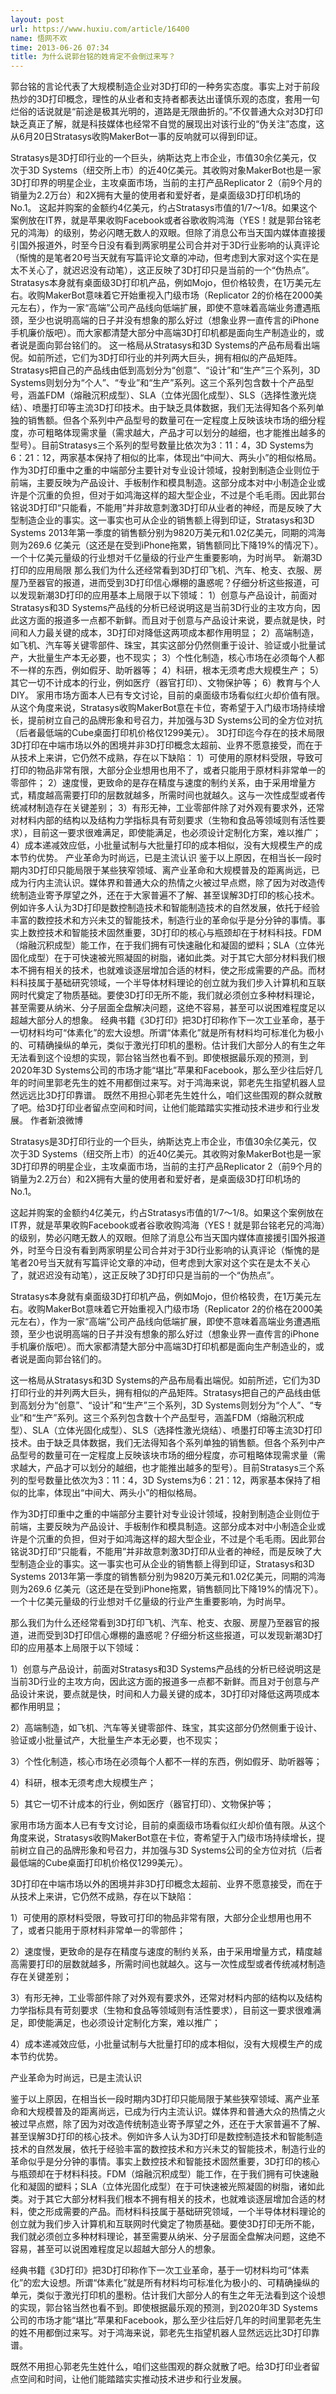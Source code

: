 ```yaml
---
layout: post
url: https://www.huxiu.com/article/16400
name: 悟网不欢
time: 2013-06-26 07:34
title: 为什么说郭台铭的姓肯定不会倒过来写？
---
```

郭台铭的言论代表了大规模制造企业对3D打印的一种务实态度。事实上对于前段热炒的3D打印概念，理性的从业者和支持者都表达出谨慎乐观的态度，套用一句烂俗的话说就是“前途是极其光明的，道路是无限曲折的。”不仅普通大众对3D打印缺乏真正了解，就是科技媒体也经常不自觉的展现出对该行业的“伪关注”态度，这从6月20日Stratasys收购MakerBot一事的反响就可以得到印证。

Stratasys是3D打印行业的一个巨头，纳斯达克上市企业，市值30余亿美元，仅次于3D Systems（纽交所上市）的近40亿美元。其收购对象MakerBot也是一家3D打印界的明星企业，主攻桌面市场，当前的主打产品Replicator 2（前9个月的销量为2.2万台）和2X拥有大量的使用者和爱好者，是桌面级3D打印机场的No.1。 这起并购案的金额约4亿美元，约占Stratasys市值的1/7～1/8。如果这个案例放在IT界，就是苹果收购Facebook或者谷歌收购鸿海（YES！就是郭台铭老兄的鸿海）的级别，势必闪瞎无数人的双眼。但除了消息公布当天国内媒体直接援引国外报道外，时至今日没有看到两家明星公司合并对于3D行业影响的认真评论（惭愧的是笔者20号当天就有写篇评论文章的冲动，但考虑到大家对这个实在是太不关心了，就迟迟没有动笔），这正反映了3D打印只是当前的一个“伪热点”。 Stratasys本身就有桌面级3D打印机产品，例如Mojo，但价格较贵，在1万美元左右。收购MakerBot意味着它开始重视入门级市场（Replicator 2的价格在2000美元左右），作为一家“高端”公司产品线向低端扩展，即使不意味着高端业务遭遇瓶颈，至少也说明高端的日子并没有想象的那么好过（想象业界一直传言的iPhone手机廉价版吧）。而大家都清楚大部分中高端3D打印机都是面向生产制造业的，或者说是面向郭台铭们的。 这一格局从Stratasys和3D Systems的产品布局看出端倪。如前所述，它们为3D打印行业的并列两大巨头，拥有相似的产品矩阵。Stratasys把自己的产品线由低到高划分为“创意”、“设计”和“生产”三个系列，3D Systems则划分为“个人”、“专业”和“生产”系列。这三个系列包含数十个产品型号，涵盖FDM（熔融沉积成型）、SLA（立体光固化成型）、SLS（选择性激光烧结）、喷墨打印等主流3D打印技术。由于缺乏具体数据，我们无法得知各个系列单独的销售额。但各个系列中产品型号的数量可在一定程度上反映该块市场的细分程度，亦可粗略体现需求量（需求越大，产品才可以划分的越细，也才能推出越多的型号）。目前Stratasys三个系列的型号数量比依次为3：11：4，3D Systems为6：21：12，两家基本保持了相似的比率，体现出“中间大、两头小”的相似格局。 作为3D打印重中之重的中端部分主要针对专业设计领域，投射到制造企业则位于前端，主要反映为产品设计、手板制作和模具制造。这部分成本对中小制造企业或许是个沉重的负担，但对于如鸿海这样的超大型企业，不过是个毛毛雨。因此郭台铭说3D打印“只能看，不能用”并非故意刺激3D打印从业者的神经，而是反映了大型制造企业的事实。这一事实也可从企业的销售额上得到印证，Stratasys和3D Systems 2013年第一季度的销售额分别为9820万美元和1.02亿美元，同期的鸿海则为269.6 亿美元（这还是在受到iPhone拖累，销售额同比下降19%的情况下）。一个十亿美元量级的行业想对千亿量级的行业产生重要影响，为时尚早。 新潮3D打印的应用局限 那么我们为什么还经常看到3D打印飞机、汽车、枪支、衣服、房屋乃至器官的报道，进而受到3D打印信心爆棚的蛊惑呢？仔细分析这些报道，可以发现新潮3D打印的应用基本上局限于以下领域： 1）创意与产品设计，前面对Stratasys和3D Systems产品线的分析已经说明这是当前3D行业的主攻方向，因此这方面的报道多一点都不新鲜。而且对于创意与产品设计来说，要点就是快，时间和人力最关键的成本，3D打印对降低这两项成本都作用明显； 2）高端制造，如飞机、汽车等关键零部件、珠宝，其实这部分仍然侧重于设计、验证或小批量试产，大批量生产本无必要，也不现实； 3）个性化制造，核心市场在必须每个人都不一样的东西，例如假牙、助听器等； 4）科研，根本无须考虑大规模生产； 5）其它一切不计成本的行业，例如医疗（器官打印）、文物保护等； 6）教育与个人DIY。 家用市场方面本人已有专文讨论，目前的桌面级市场看似红火却价值有限。从这个角度来说，Stratasys收购MakerBot意在卡位，寄希望于入门级市场持续增长，提前树立自己的品牌形象和号召力，并加强与3D Systems公司的全方位对抗（后者最低端的Cube桌面打印机价格仅1299美元）。 3D打印迄今存在的技术局限 3D打印在中端市场以外的困境并非3D打印概念太超前、业界不愿意接受，而在于从技术上来讲，它仍然不成熟，存在以下缺陷： 1）可使用的原材料受限，导致可打印的物品非常有限，大部分企业想用也用不了，或者只能用于原材料非常单一的零部件； 2）速度慢，更致命的是存在精度与速度的制约关系，由于采用增量方式，精度越高需要打印的层数就越多，所需时间也就越久。这与一次性成型或者传统减材制造存在关键差别； 3）有形无神，工业零部件除了对外观有要求外，还常对材料内部的结构以及结构力学指标具有苛刻要求（生物和食品等领域则有活性要求），目前这一要求很难满足，即使能满足，也必须设计定制化方案，难以推广； 4）成本递减效应低，小批量试制与大批量打印的成本相似，没有大规模生产的成本节约优势。 产业革命为时尚远，已是主流认识 鉴于以上原因，在相当长一段时期内3D打印只能局限于某些狭窄领域、离产业革命和大规模普及的距离尚远，已成为行内主流认识。媒体界和普通大众的热情之火被过早点燃，除了因为对改造传统制造业寄予厚望之外，还在于大家普遍不了解、甚至误解3D打印的核心技术。例如许多人认为3D打印是数控制造技术和智能制造技术的自然发展，依托于经验丰富的数控技术和方兴未艾的智能技术，制造行业的革命似乎是分分钟的事情。事实上数控技术和智能技术固然重要，3D打印的核心与瓶颈却在于材料科技。FDM（熔融沉积成型）能工作，在于我们拥有可快速融化和凝固的塑料；SLA（立体光固化成型）在于可快速被光照凝固的树脂，诸如此类。对于其它大部分材料我们根本不拥有相关的技术，也就难谈逐层增加合适的材料，使之形成需要的产品。而材料科技属于基础研究领域，一个半导体材料理论的创立就为我们步入计算机和互联网时代奠定了物质基础。要使3D打印无所不能，我们就必须创立多种材料理论，甚至需要从纳米、分子层面全盘解决问题，这绝不容易，甚至可以说困难程度足以超越大部分人的想象。 经典书籍《3D打印》把3D打印称作下一次工业革命，基于一切材料均可“体素化”的宏大设想。所谓“体素化”就是所有材料均可标准化为极小的、可精确操纵的单元，类似于激光打印机的墨粉。估计我们大部分人的有生之年无法看到这个设想的实现，郭台铭当然也看不到。即使根据最乐观的预测，到2020年3D Systems公司的市场才能“堪比”苹果和Facebook，那么至少往后好几年的时间里郭老先生的姓不用都倒过来写。对于鸿海来说，郭老先生指望机器人显然远远比3D打印靠谱。 既然不用担心郭老先生姓什么，咱们这些围观的群众就散了吧。给3D打印业者留点空间和时间，让他们能踏踏实实推动技术进步和行业发展。 作者新浪微博

Stratasys是3D打印行业的一个巨头，纳斯达克上市企业，市值30余亿美元，仅次于3D Systems（纽交所上市）的近40亿美元。其收购对象MakerBot也是一家3D打印界的明星企业，主攻桌面市场，当前的主打产品Replicator 2（前9个月的销量为2.2万台）和2X拥有大量的使用者和爱好者，是桌面级3D打印机场的No.1。

这起并购案的金额约4亿美元，约占Stratasys市值的1/7～1/8。如果这个案例放在IT界，就是苹果收购Facebook或者谷歌收购鸿海（YES！就是郭台铭老兄的鸿海）的级别，势必闪瞎无数人的双眼。但除了消息公布当天国内媒体直接援引国外报道外，时至今日没有看到两家明星公司合并对于3D行业影响的认真评论（惭愧的是笔者20号当天就有写篇评论文章的冲动，但考虑到大家对这个实在是太不关心了，就迟迟没有动笔），这正反映了3D打印只是当前的一个“伪热点”。

Stratasys本身就有桌面级3D打印机产品，例如Mojo，但价格较贵，在1万美元左右。收购MakerBot意味着它开始重视入门级市场（Replicator 2的价格在2000美元左右），作为一家“高端”公司产品线向低端扩展，即使不意味着高端业务遭遇瓶颈，至少也说明高端的日子并没有想象的那么好过（想象业界一直传言的iPhone手机廉价版吧）。而大家都清楚大部分中高端3D打印机都是面向生产制造业的，或者说是面向郭台铭们的。

这一格局从Stratasys和3D Systems的产品布局看出端倪。如前所述，它们为3D打印行业的并列两大巨头，拥有相似的产品矩阵。Stratasys把自己的产品线由低到高划分为“创意”、“设计”和“生产”三个系列，3D Systems则划分为“个人”、“专业”和“生产”系列。这三个系列包含数十个产品型号，涵盖FDM（熔融沉积成型）、SLA（立体光固化成型）、SLS（选择性激光烧结）、喷墨打印等主流3D打印技术。由于缺乏具体数据，我们无法得知各个系列单独的销售额。但各个系列中产品型号的数量可在一定程度上反映该块市场的细分程度，亦可粗略体现需求量（需求越大，产品才可以划分的越细，也才能推出越多的型号）。目前Stratasys三个系列的型号数量比依次为3：11：4，3D Systems为6：21：12，两家基本保持了相似的比率，体现出“中间大、两头小”的相似格局。

作为3D打印重中之重的中端部分主要针对专业设计领域，投射到制造企业则位于前端，主要反映为产品设计、手板制作和模具制造。这部分成本对中小制造企业或许是个沉重的负担，但对于如鸿海这样的超大型企业，不过是个毛毛雨。因此郭台铭说3D打印“只能看，不能用”并非故意刺激3D打印从业者的神经，而是反映了大型制造企业的事实。这一事实也可从企业的销售额上得到印证，Stratasys和3D Systems 2013年第一季度的销售额分别为9820万美元和1.02亿美元，同期的鸿海则为269.6 亿美元（这还是在受到iPhone拖累，销售额同比下降19%的情况下）。一个十亿美元量级的行业想对千亿量级的行业产生重要影响，为时尚早。

那么我们为什么还经常看到3D打印飞机、汽车、枪支、衣服、房屋乃至器官的报道，进而受到3D打印信心爆棚的蛊惑呢？仔细分析这些报道，可以发现新潮3D打印的应用基本上局限于以下领域：

1）创意与产品设计，前面对Stratasys和3D Systems产品线的分析已经说明这是当前3D行业的主攻方向，因此这方面的报道多一点都不新鲜。而且对于创意与产品设计来说，要点就是快，时间和人力最关键的成本，3D打印对降低这两项成本都作用明显；

2）高端制造，如飞机、汽车等关键零部件、珠宝，其实这部分仍然侧重于设计、验证或小批量试产，大批量生产本无必要，也不现实；

3）个性化制造，核心市场在必须每个人都不一样的东西，例如假牙、助听器等；

4）科研，根本无须考虑大规模生产；

5）其它一切不计成本的行业，例如医疗（器官打印）、文物保护等；

家用市场方面本人已有专文讨论，目前的桌面级市场看似红火却价值有限。从这个角度来说，Stratasys收购MakerBot意在卡位，寄希望于入门级市场持续增长，提前树立自己的品牌形象和号召力，并加强与3D Systems公司的全方位对抗（后者最低端的Cube桌面打印机价格仅1299美元）。

3D打印在中端市场以外的困境并非3D打印概念太超前、业界不愿意接受，而在于从技术上来讲，它仍然不成熟，存在以下缺陷：

1）可使用的原材料受限，导致可打印的物品非常有限，大部分企业想用也用不了，或者只能用于原材料非常单一的零部件；

2）速度慢，更致命的是存在精度与速度的制约关系，由于采用增量方式，精度越高需要打印的层数就越多，所需时间也就越久。这与一次性成型或者传统减材制造存在关键差别；

3）有形无神，工业零部件除了对外观有要求外，还常对材料内部的结构以及结构力学指标具有苛刻要求（生物和食品等领域则有活性要求），目前这一要求很难满足，即使能满足，也必须设计定制化方案，难以推广；

4）成本递减效应低，小批量试制与大批量打印的成本相似，没有大规模生产的成本节约优势。

产业革命为时尚远，已是主流认识

鉴于以上原因，在相当长一段时期内3D打印只能局限于某些狭窄领域、离产业革命和大规模普及的距离尚远，已成为行内主流认识。媒体界和普通大众的热情之火被过早点燃，除了因为对改造传统制造业寄予厚望之外，还在于大家普遍不了解、甚至误解3D打印的核心技术。例如许多人认为3D打印是数控制造技术和智能制造技术的自然发展，依托于经验丰富的数控技术和方兴未艾的智能技术，制造行业的革命似乎是分分钟的事情。事实上数控技术和智能技术固然重要，3D打印的核心与瓶颈却在于材料科技。FDM（熔融沉积成型）能工作，在于我们拥有可快速融化和凝固的塑料；SLA（立体光固化成型）在于可快速被光照凝固的树脂，诸如此类。对于其它大部分材料我们根本不拥有相关的技术，也就难谈逐层增加合适的材料，使之形成需要的产品。而材料科技属于基础研究领域，一个半导体材料理论的创立就为我们步入计算机和互联网时代奠定了物质基础。要使3D打印无所不能，我们就必须创立多种材料理论，甚至需要从纳米、分子层面全盘解决问题，这绝不容易，甚至可以说困难程度足以超越大部分人的想象。

经典书籍《3D打印》把3D打印称作下一次工业革命，基于一切材料均可“体素化”的宏大设想。所谓“体素化”就是所有材料均可标准化为极小的、可精确操纵的单元，类似于激光打印机的墨粉。估计我们大部分人的有生之年无法看到这个设想的实现，郭台铭当然也看不到。即使根据最乐观的预测，到2020年3D Systems公司的市场才能“堪比”苹果和Facebook，那么至少往后好几年的时间里郭老先生的姓不用都倒过来写。对于鸿海来说，郭老先生指望机器人显然远远比3D打印靠谱。

既然不用担心郭老先生姓什么，咱们这些围观的群众就散了吧。给3D打印业者留点空间和时间，让他们能踏踏实实推动技术进步和行业发展。

